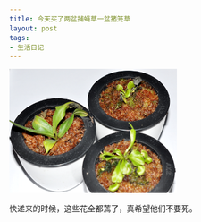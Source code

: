 ```yaml
---
title: 今天买了两盆捕蝇草一盆猪笼草
layout: post
tags:
- 生活日记
---
```


![今天买了两盆捕蝇草一盆猪笼草](/images/venus_fly_trap.png)

快递来的时候，这些花全都蔫了，真希望他们不要死。
